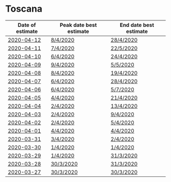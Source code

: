 # Toscana

|Date of estimate|Peak date best estimate|End date best estimate|
|----|----|----|
|[2020-04-12](2020-04-12/README.md)|[8/4/2020](2020-04-12/COVID-19_toscana_j7_2020-04-12.md)|[28/4/2020](2020-04-12/COVID-19_toscana_j11_2020-04-12.md)|
|[2020-04-11](2020-04-11/README.md)|[7/4/2020](2020-04-11/COVID-19_toscana_j7_2020-04-11.md)|[22/5/2020](2020-04-11/COVID-19_toscana_j10_2020-04-11.md)|
|[2020-04-10](2020-04-10/README.md)|[6/4/2020](2020-04-10/COVID-19_toscana_j7_2020-04-10.md)|[24/4/2020](2020-04-10/COVID-19_toscana_j10_2020-04-10.md)|
|[2020-04-09](2020-04-09/README.md)|[9/4/2020](2020-04-09/COVID-19_toscana_j10_2020-04-09.md)|[5/5/2020](2020-04-09/COVID-19_toscana_j9_2020-04-09.md)|
|[2020-04-08](2020-04-08/README.md)|[8/4/2020](2020-04-08/COVID-19_toscana_j10_2020-04-08.md)|[19/4/2020](2020-04-08/COVID-19_toscana_j9_2020-04-08.md)|
|[2020-04-07](2020-04-07/README.md)|[6/4/2020](2020-04-07/COVID-19_toscana_j9_2020-04-07.md)|[28/4/2020](2020-04-07/COVID-19_toscana_j8_2020-04-07.md)|
|[2020-04-06](2020-04-06/README.md)|[6/4/2020](2020-04-06/COVID-19_toscana_j9_2020-04-06.md)|[5/7/2020](2020-04-06/COVID-19_toscana_j7_2020-04-06.md)|
|[2020-04-05](2020-04-05/README.md)|[4/4/2020](2020-04-05/COVID-19_toscana_j8_2020-04-05.md)|[21/4/2020](2020-04-05/COVID-19_toscana_j7_2020-04-05.md)|
|[2020-04-04](2020-04-04/README.md)|[2/4/2020](2020-04-04/COVID-19_toscana_j7_2020-04-04.md)|[13/4/2020](2020-04-04/COVID-19_toscana_j7_2020-04-04.md)|
|[2020-04-03](2020-04-03/README.md)|[2/4/2020](2020-04-03/COVID-19_toscana_j7_2020-04-03.md)|[9/4/2020](2020-04-03/COVID-19_toscana_j7_2020-04-03.md)|
|[2020-04-02](2020-04-02/README.md)|[2/4/2020](2020-04-02/COVID-19_toscana_j7_2020-04-02.md)|[5/4/2020](2020-04-02/COVID-19_toscana_j7_2020-04-02.md)|
|[2020-04-01](2020-04-01/README.md)|[4/4/2020](2020-04-01/COVID-19_toscana_j9_2020-04-01.md)|[4/4/2020](2020-04-01/COVID-19_toscana_j7_2020-04-01.md)|
|[2020-03-31](2020-03-31/README.md)|[3/4/2020](2020-03-31/COVID-19_toscana_j7_2020-03-31.md)|[2/4/2020](2020-03-31/COVID-19_toscana_j10_2020-03-31.md)|
|[2020-03-30](2020-03-30/README.md)|[1/4/2020](2020-03-30/COVID-19_toscana_j7_2020-03-30.md)|[1/4/2020](2020-03-30/COVID-19_toscana_j8_2020-03-30.md)|
|[2020-03-29](2020-03-29/README.md)|[1/4/2020](2020-03-29/COVID-19_toscana_j7_2020-03-29.md)|[31/3/2020](2020-03-29/COVID-19_toscana_j7_2020-03-29.md)|
|[2020-03-28](2020-03-28/README.md)|[30/3/2020](2020-03-28/COVID-19_toscana_j7_2020-03-28.md)|[31/3/2020](2020-03-28/COVID-19_toscana_j7_2020-03-28.md)|
|[2020-03-27](2020-03-27/README.md)|[30/3/2020](2020-03-27/COVID-19_toscana_j7_2020-03-27.md)|[30/3/2020](2020-03-27/COVID-19_toscana_j7_2020-03-27.md)|
